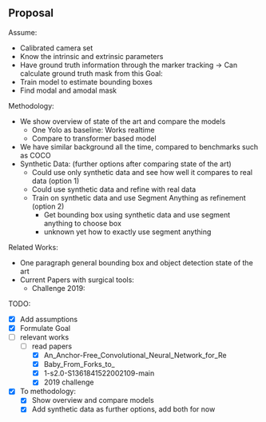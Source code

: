 ## Proposal
Assume:
- Calibrated camera set
- Know the intrinsic and extrinsic parameters
- Have ground truth information through the marker tracking -> Can calculate ground truth mask from this
Goal: 
- Train model to estimate bounding boxes
- Find modal and amodal mask

Methodology:
- We show overview of state of the art and compare the models
	- One Yolo as baseline: Works realtime
	- Compare to transformer based model
- We have similar background all the time, compared to benchmarks such as COCO
- Synthetic Data: (further options after comparing state of the art)
	- Could use only synthetic data and see how well it compares to real data (option 1)
	- Could use synthetic data and refine with real data
	- Train on synthetic data and use Segment Anything as refinement (option 2)
		- Get bounding box using synthetic data and use segment anything to choose box
		- unknown yet how to exactly use segment anything

Related Works:
- One paragraph general bounding box and object detection state of the art
- Current Papers with surgical tools:
	- Challenge 2019: 

TODO:
- [x] Add assumptions
- [x] Formulate Goal
- [ ] relevant works
	- [ ] read papers
		- [x] An_Anchor-Free_Convolutional_Neural_Network_for_Re
		- [x] Baby_From_Forks_to_
		- [x] 1-s2.0-S1361841522002109-main
		- [x] 2019 challenge
- [x] To methodology:
	- [x] Show overview and compare models
	- [x] Add synthetic data as further options, add both for now
